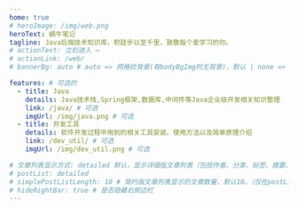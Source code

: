 ```yaml
---
home: true
# heroImage: /img/web.png
heroText: 蜗牛笔记
tagline: Java后端技术知识库，积跬步以至千里，致敬每个爱学习的你。
# actionText: 立刻进入 →
# actionLink: /web/
# bannerBg: auto # auto => 网格纹背景(有bodyBgImg时无背景)，默认 | none => 无 | '大图地址' | background: 自定义背景样式       提示：如发现文本颜色不适应你的背景时可以到palette.styl修改$bannerTextColor变量

features: # 可选的
  - title: Java
    details: Java技术栈,Spring框架,数据库,中间件等Java企业级开发相关知识整理
    link: /java/ # 可选
    imgUrl: /img/java.png # 可选
  - title: 开发工具
    details: 软件开发过程中用到的相关工具安装、使用方法以及简单原理介绍
    link: /dev_util/ # 可选
    imgUrl: /img/dev_util.png # 可选

# 文章列表显示方式: detailed 默认，显示详细版文章列表（包括作者、分类、标签、摘要、分页等）| simple => 显示简约版文章列表（仅标题和日期）| none 不显示文章列表
# postList: detailed
# simplePostListLength: 10 # 简约版文章列表显示的文章数量，默认10。（仅在postList设置为simple时生效）
# hideRightBar: true # 是否隐藏右侧边栏
---
```

